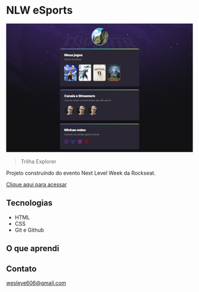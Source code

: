 # NLW eSports

![preview](./.github/preview.png)

>Trilha Explorer

Projeto construíndo do evento Next Level Week da Rockseat.

[Clique aqui para acessar](https://martsyrt.github.io/NLW-esports-explorer/)

## Tecnologias

- HTML
- CSS
- Git e Github

## O que aprendi

## Contato

wesleye606@gmail.com